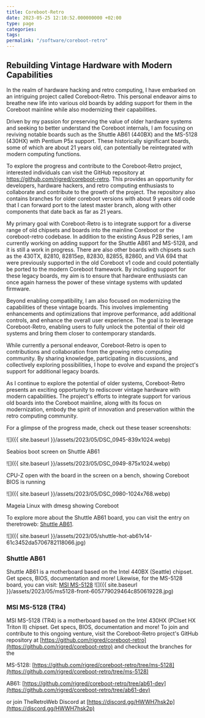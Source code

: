 ```yaml
---
title: Coreboot-Retro
date: 2023-05-25 12:10:52.000000000 +02:00
type: page
categories: 
tags: 
permalink: "/software/coreboot-retro"
---
```

Rebuilding Vintage Hardware with Modern Capabilities
----------------------------------------------------

In the realm of hardware hacking and retro computing, I have embarked on an intriguing project called Coreboot-Retro. This personal endeavor aims to breathe new life into various old boards by adding support for them in the Coreboot mainline while also modernizing their capabilities.

Driven by my passion for preserving the value of older hardware systems and seeking to better understand the Coreboot internals, I am focusing on reviving notable boards such as the Shuttle AB61 (440BX) and the MS-5128 (430HX) with Pentium P5x support. These historically significant boards, some of which are about 21 years old, can potentially be reintegrated with modern computing functions.

To explore the progress and contribute to the Coreboot-Retro project, interested individuals can visit the GitHub repository at https://github.com/rigred/coreboot-retro. This provides an opportunity for developers, hardware hackers, and retro computing enthusiasts to collaborate and contribute to the growth of the project. The repository also contains branches for older coreboot versions with about 9 years old code that I can forward port to the latest master branch, along with other components that date back as far as 21 years.

My primary goal with Coreboot-Retro is to integrate support for a diverse range of old chipsets and boards into the mainline Coreboot or the coreboot-retro codebase. In addition to the existing Asus P2B series, I am currently working on adding support for the Shuttle AB61 and MS-5128, and it is still a work in progress. There are also other boards with chipsets such as the 430TX, 82810, 82815ep, 82830, 82855, 82860, and VIA 694 that were previously supported in the old Coreboot v1 code and could potentially be ported to the modern Coreboot framework. By including support for these legacy boards, my aim is to ensure that hardware enthusiasts can once again harness the power of these vintage systems with updated firmware.

Beyond enabling compatibility, I am also focused on modernizing the capabilities of these vintage boards. This involves implementing enhancements and optimizations that improve performance, add additional controls, and enhance the overall user experience. The goal is to leverage Coreboot-Retro, enabling users to fully unlock the potential of their old systems and bring them closer to contemporary standards.

While currently a personal endeavor, Coreboot-Retro is open to contributions and collaboration from the growing retro computing community. By sharing knowledge, participating in discussions, and collectively exploring possibilities, I hope to evolve and expand the project's support for additional legacy boards.

As I continue to explore the potential of older systems, Coreboot-Retro presents an exciting opportunity to rediscover vintage hardware with modern capabilities. The project's efforts to integrate support for various old boards into the Coreboot mainline, along with its focus on modernization, embody the spirit of innovation and preservation within the retro computing community.

For a glimpse of the progress made, check out these teaser screenshots:

![]({{ site.baseurl }}/assets/2023/05/DSC_0945-839x1024.webp)  

Seabios boot screen on Shuttle AB61

![]({{ site.baseurl }}/assets/2023/05/DSC_0949-875x1024.webp)  

CPU-Z open with the board in the screen on a bench, showing Coreboot BIOS is running

![]({{ site.baseurl }}/assets/2023/05/DSC_0980-1024x768.webp)  

Mageia Linux with dmesg showing Coreboot

To explore more about the Shuttle AB61 board, you can visit the entry on theretroweb: [Shuttle AB61](https://theretroweb.com/motherboards/s/shuttle-ab61).

![]({{ site.baseurl }}/assets/2023/05/shuttle-hot-ab61v14-61c3452da5706782118066.jpg)  

### Shuttle AB61

Shuttle AB61 is a motherboard based on the Intel 440BX (Seattle) chipset. Get specs, BIOS, documentation and more!
Likewise, for the MS-5128 board, you can visit: [MSI MS-5128](https://theretroweb.com/motherboards/s/msi-ms-5128-tr4)
![]({{ site.baseurl }}/assets/2023/05/ms5128-front-605779029464c850619228.jpg)  

### MSI MS-5128 (TR4)

MSI MS-5128 (TR4) is a motherboard based on the Intel 430HX (PCIset HX Triton II) chipset. Get specs, BIOS, documentation and more!
To join and contribute to this ongoing venture, visit the Coreboot-Retro project's GitHub repository at [https://github.com/rigred/coreboot-retro](https://github.com/rigred/coreboot-retro) and checkout the branches for the

MS-5128: [https://github.com/rigred/coreboot-retro/tree/ms-5128](https://github.com/rigred/coreboot-retro/tree/ms-5128)

AB61: [https://github.com/rigred/coreboot-retro/tree/ab61-dev](https://github.com/rigred/coreboot-retro/tree/ab61-dev)

or join TheRetroWeb Discord at [https://discord.gg/HWWH7hsk2p](https://discord.gg/HWWH7hsk2p)